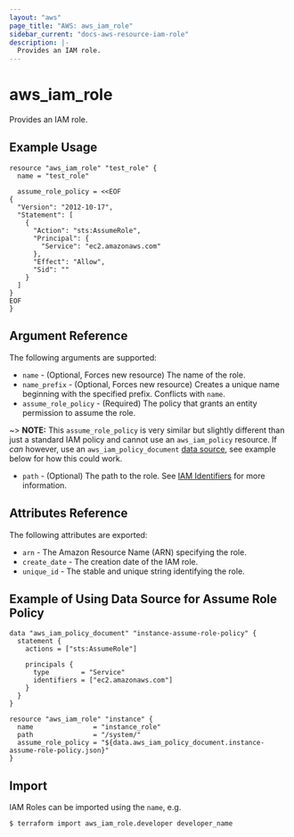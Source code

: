 ```yaml
---
layout: "aws"
page_title: "AWS: aws_iam_role"
sidebar_current: "docs-aws-resource-iam-role"
description: |-
  Provides an IAM role.
---
```


# aws\_iam\_role

Provides an IAM role.

## Example Usage

```
resource "aws_iam_role" "test_role" {
  name = "test_role"

  assume_role_policy = <<EOF
{
  "Version": "2012-10-17",
  "Statement": [
    {
      "Action": "sts:AssumeRole",
      "Principal": {
        "Service": "ec2.amazonaws.com"
      },
      "Effect": "Allow",
      "Sid": ""
    }
  ]
}
EOF
}
```

## Argument Reference

The following arguments are supported:

* `name` - (Optional, Forces new resource) The name of the role.
* `name_prefix` - (Optional, Forces new resource) Creates a unique name beginning with the specified prefix. Conflicts with `name`.
* `assume_role_policy` - (Required) The policy that grants an entity permission to assume the role.

~> **NOTE:** This `assume_role_policy` is very similar but slightly different than just a standard IAM policy and cannot use an `aws_iam_policy` resource.  If _can_ however, use an `aws_iam_policy_document` [data source](https://www.terraform.io/docs/providers/aws/d/iam_policy_document.html), see example below for how this could work.

* `path` - (Optional) The path to the role.
  See [IAM Identifiers](https://docs.aws.amazon.com/IAM/latest/UserGuide/Using_Identifiers.html) for more information.

## Attributes Reference

The following attributes are exported:

* `arn` - The Amazon Resource Name (ARN) specifying the role.
* `create_date` - The creation date of the IAM role.
* `unique_id` - The stable and unique string identifying the role.

## Example of Using Data Source for Assume Role Policy

```
data "aws_iam_policy_document" "instance-assume-role-policy" {
  statement {
    actions = ["sts:AssumeRole"]

    principals {
      type        = "Service"
      identifiers = ["ec2.amazonaws.com"]
    }
  }
}

resource "aws_iam_role" "instance" {
  name               = "instance_role"
  path               = "/system/"
  assume_role_policy = "${data.aws_iam_policy_document.instance-assume-role-policy.json}"
}
```

## Import

IAM Roles can be imported using the `name`, e.g.

```
$ terraform import aws_iam_role.developer developer_name
```
